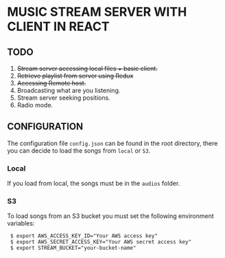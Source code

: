 # MUSIC STREAM SERVER WITH CLIENT IN REACT

## TODO

1. ~~Stream server accessing local files + basic client.~~
2. ~~Retrieve playlist from server using Redux~~
2. ~~Accessing Remote host.~~
3. Broadcasting what are you listening.
4. Stream server seeking positions.
5. Radio mode.

## CONFIGURATION
The configuration file `config.json` can be found in the root directory, there you can decide to load the songs
from `local` or `S3`.

### Local
If you load from local, the songs must be in the `audios` folder.

### S3
To load songs from an S3 bucket you must set the following environment variables:
```
 $ export AWS_ACCESS_KEY_ID="Your AWS access key"
 $ export AWS_SECRET_ACCESS_KEY="Your AWS secret access key"
 $ export STREAM_BUCKET="your-bucket-name"
```
